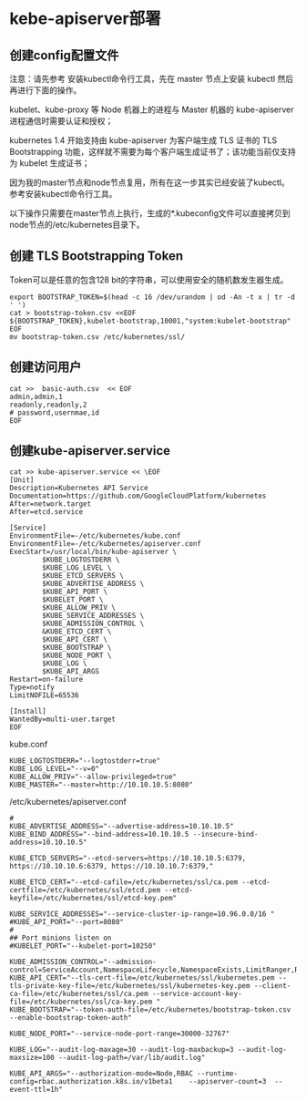 # kebe-apiserver部署

## 创建config配置文件

注意：请先参考 安装kubectl命令行工具，先在 master 节点上安装 kubectl 然后再进行下面的操作。

kubelet、kube-proxy 等 Node 机器上的进程与 Master 机器的 kube-apiserver 进程通信时需要认证和授权；

kubernetes 1.4 开始支持由 kube-apiserver 为客户端生成 TLS 证书的 TLS Bootstrapping 功能，这样就不需要为每个客户端生成证书了；该功能当前仅支持为 kubelet 生成证书；

因为我的master节点和node节点复用，所有在这一步其实已经安装了kubectl。参考安装kubectl命令行工具。

以下操作只需要在master节点上执行，生成的*.kubeconfig文件可以直接拷贝到node节点的/etc/kubernetes目录下。

## 创建 TLS Bootstrapping Token
Token可以是任意的包含128 bit的字符串，可以使用安全的随机数发生器生成。

```shell
export BOOTSTRAP_TOKEN=$(head -c 16 /dev/urandom | od -An -t x | tr -d ' ')
cat > bootstrap-token.csv <<EOF
${BOOTSTRAP_TOKEN},kubelet-bootstrap,10001,"system:kubelet-bootstrap"
EOF
mv bootstrap-token.csv /etc/kubernetes/ssl/
```

## 创建访问用户

```shell
cat >>  basic-auth.csv  << EOF
admin,admin,1
readonly,readonly,2
# password,usernmae,id
EOF
```

## 创建kube-apiserver.service

```shell
cat >> kube-apiserver.service << \EOF
[Unit]
Description=Kubernetes API Service
Documentation=https://github.com/GoogleCloudPlatform/kubernetes
After=network.target
After=etcd.service

[Service]
EnvironmentFile=-/etc/kubernetes/kube.conf
EnvironmentFile=-/etc/kubernetes/apiserver.conf
ExecStart=/usr/local/bin/kube-apiserver \
        $KUBE_LOGTOSTDERR \
        $KUBE_LOG_LEVEL \
        $KUBE_ETCD_SERVERS \
        $KUBE_ADVERTISE_ADDRESS \
        $KUBE_API_PORT \
        $KUBELET_PORT \
        $KUBE_ALLOW_PRIV \
        $KUBE_SERVICE_ADDRESSES \
        $KUBE_ADMISSION_CONTROL \
        &KUBE_ETCD_CERT \
        $KUBE_API_CERT \
        $KUBE_BOOTSTRAP \
        $KUBE_NODE_PORT \
        $KUBE_LOG \
        $KUBE_API_ARGS
Restart=on-failure
Type=notify
LimitNOFILE=65536

[Install]
WantedBy=multi-user.target
EOF
```
kube.conf

```config
KUBE_LOGTOSTDERR="--logtostderr=true"
KUBE_LOG_LEVEL="--v=0"
KUBE_ALLOW_PRIV="--allow-privileged=true"
KUBE_MASTER="--master=http://10.10.10.5:8080"
```

/etc/kubernetes/apiserver.conf

```config
#
KUBE_ADVERTISE_ADDRESS="--advertise-address=10.10.10.5"
KUBE_BIND_ADDRESS="--bind-address=10.10.10.5 --insecure-bind-address=10.10.10.5"

KUBE_ETCD_SERVERS="--etcd-servers=https://10.10.10.5:6379, https://10.10.10.6:6379, https://10.10.10.7:6379,"

KUBE_ETCD_CERT="--etcd-cafile=/etc/kubernetes/ssl/ca.pem --etcd-certfile=/etc/kubernetes/ssl/etcd.pem --etcd-keyfile=/etc/kubernetes/ssl/etcd-key.pem"

KUBE_SERVICE_ADDRESSES="--service-cluster-ip-range=10.96.0.0/16 "
#KUBE_API_PORT="--port=8080"
#
## Port minions listen on
#KUBELET_PORT="--kubelet-port=10250"

KUBE_ADMISSION_CONTROL="--admission-control=ServiceAccount,NamespaceLifecycle,NamespaceExists,LimitRanger,ResourceQuota"
KUBE_API_CERT="--tls-cert-file=/etc/kubernetes/ssl/kubernetes.pem --tls-private-key-file=/etc/kubernetes/ssl/kubernetes-key.pem --client-ca-file=/etc/kubernetes/ssl/ca.pem --service-account-key-file=/etc/kubernetes/ssl/ca-key.pem "
KUBE_BOOTSTRAP="--token-auth-file=/etc/kubernetes/bootstrap-token.csv --enable-bootstrap-token-auth"

KUBE_NODE_PORT="--service-node-port-range=30000-32767"

KUBE_LOG="--audit-log-maxage=30 --audit-log-maxbackup=3 --audit-log-maxsize=100 --audit-log-path=/var/lib/audit.log"

KUBE_API_ARGS="--authorization-mode=Node,RBAC --runtime-config=rbac.authorization.k8s.io/v1beta1    --apiserver-count=3  --event-ttl=1h"

```

